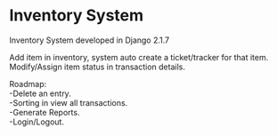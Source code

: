 # Inventory System
Inventory System developed in Django 2.1.7

Add item in inventory, system auto create a ticket/tracker for that item.
Modify/Assign item status in transaction details.

Roadmap:  
-Delete an entry.  
-Sorting in view all transactions.  
-Generate Reports.  
-Login/Logout.
